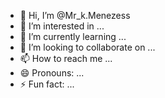 - 👋 Hi, I’m @Mr_k.Menezess
- 👀 I’m interested in ...
- 🌱 I’m currently learning ...
- 💞️ I’m looking to collaborate on ...
- 📫 How to reach me ...
- 😄 Pronouns: ...
- ⚡ Fun fact: ...

<!---
MrMenezesk/MrMenezesk is a ✨ special ✨ repository because its `README.md` (this file) appears on your GitHub profile.
You can click the Preview link to take a look at your changes.
--->
